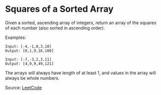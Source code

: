 # Squares of a Sorted Array

Given a sorted, ascending array of integers, return an array of the squares of each number (also sorted in ascending order).

Examples:
```
Input: [-4,-1,0,3,10]
Output: [0,1,9,16,100]

Input: [-7,-3,2,3,11]
Output: [4,9,9,49,121]
```

The arrays will always have length of at least 1, and values in the array will always be whole numbers.

Source: [LeetCode](https://leetcode.com/problems/squares-of-a-sorted-array/)